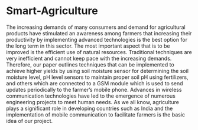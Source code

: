 # Smart-Agriculture
The increasing demands of many consumers and demand for agricultural products have
stimulated an awareness among farmers that increasing their productivity by implementing
advanced technologies is the best option for the long term in this sector. The most important
aspect that is to be improved is the efficient use of natural resources. Traditional techniques
are very inefficient and cannot keep pace with the increasing demands. Therefore, our paper
outlines techniques that can be implemented to achieve higher yields by using soil moisture
sensor for determining the soil moisture level, pH level sensors to maintain proper soil pH
using fertilizers, and others which are connected to a GSM module which is used to send
updates periodically to the farmer’s mobile phone.
Advances in wireless communication technologies have led to the emergence of numerous
engineering projects to meet human needs. As we all know, agriculture plays a significant
role in developing countries such as India and the implementation of mobile communication
to facilitate farmers is the basic idea of our project.
